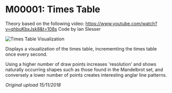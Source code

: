 # M00001: Times Table

Theory based on the following video: https://www.youtube.com/watch?v=qhbuKbxJsk8&t=108s
Code by Ian Slesser

<img align="center" src="https://github.com/ivSlesser/ProcessingSketches/blob/master/M00001_Times_Table/M00001_Preview.PNG" alt="Times Table Visualization">

Displays a visualization of the times table, incrememting the times table once every second.

Using a higher number of draw points increases 'resolution' and shows naturally occurring shapes such as those found in the Mandelbrot set, and conversely a lower number of points creates interesting anglar line patterns.

_Original upload 15/11/2018_
